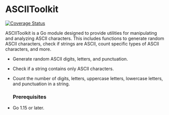 # ASCIIToolkit

[![Coverage Status](https://coveralls.io/repos/github/MattRattigan/asciitoolkit/badge.svg?branch=main)](https://coveralls.io/github/MattRattigan/asciitoolkit?branch=main)

ASCIIToolkit is a Go module designed to provide utilities for manipulating and analyzing ASCII characters. This includes functions to generate random ASCII characters, check if strings are ASCII, count specific types of ASCII characters, and more.

- Generate random ASCII digits, letters, and punctuation.
- Check if a string contains only ASCII characters.
- Count the number of digits, letters, uppercase letters, lowercase letters, and punctuation in a string.

  ### Prerequisites
- Go 1.15 or later.
